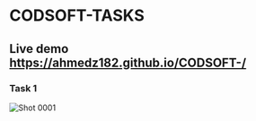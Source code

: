 # CODSOFT - TASKS


## Live demo https://ahmedz182.github.io/CODSOFT-/
 

### Task 1

![Shot 0001](https://github.com/Ahmedz182/CODSOFT-/assets/35397403/f5e1daa0-6433-4bd0-a528-c44b82c0457d)
